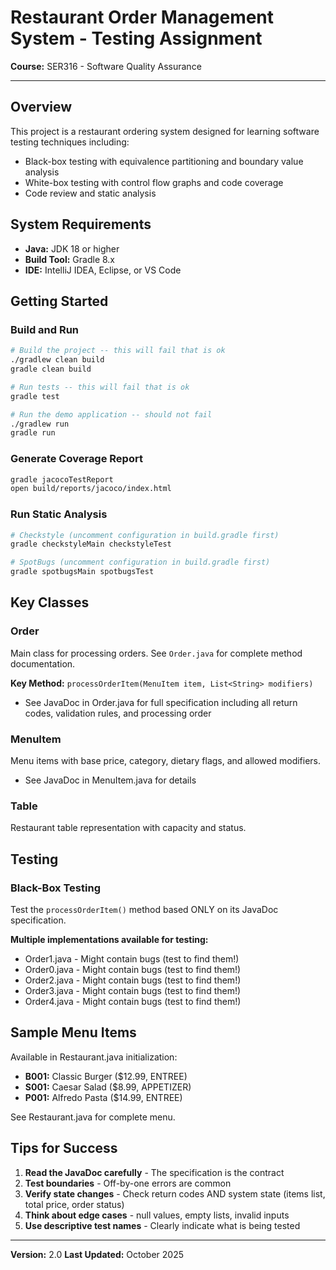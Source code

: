 # Restaurant Order Management System - Testing Assignment

**Course:** SER316 - Software Quality Assurance

---

## Overview

This project is a restaurant ordering system designed for learning software testing techniques including:
- Black-box testing with equivalence partitioning and boundary value analysis
- White-box testing with control flow graphs and code coverage
- Code review and static analysis

## System Requirements

- **Java:** JDK 18 or higher
- **Build Tool:** Gradle 8.x
- **IDE:** IntelliJ IDEA, Eclipse, or VS Code

## Getting Started

### Build and Run

```bash
# Build the project -- this will fail that is ok
./gradlew clean build
gradle clean build

# Run tests -- this will fail that is ok
gradle test

# Run the demo application -- should not fail
./gradlew run
gradle run
```

### Generate Coverage Report

```bash
gradle jacocoTestReport
open build/reports/jacoco/index.html
```

### Run Static Analysis

```bash
# Checkstyle (uncomment configuration in build.gradle first)
gradle checkstyleMain checkstyleTest

# SpotBugs (uncomment configuration in build.gradle first)
gradle spotbugsMain spotbugsTest
```

## Key Classes

### Order
Main class for processing orders. See `Order.java` for complete method documentation.

**Key Method:** `processOrderItem(MenuItem item, List<String> modifiers)`
- See JavaDoc in Order.java for full specification including all return codes, validation rules, and processing order

### MenuItem
Menu items with base price, category, dietary flags, and allowed modifiers.
- See JavaDoc in MenuItem.java for details

### Table
Restaurant table representation with capacity and status.

## Testing

### Black-Box Testing
Test the `processOrderItem()` method based ONLY on its JavaDoc specification.

**Multiple implementations available for testing:**
- Order1.java - Might contain bugs (test to find them!)
- Order0.java - Might contain bugs (test to find them!)
- Order2.java - Might contain bugs (test to find them!)
- Order3.java - Might contain bugs (test to find them!)
- Order4.java - Might contain bugs (test to find them!)

## Sample Menu Items

Available in Restaurant.java initialization:
- **B001:** Classic Burger ($12.99, ENTREE)
- **S001:** Caesar Salad ($8.99, APPETIZER)
- **P001:** Alfredo Pasta ($14.99, ENTREE)

See Restaurant.java for complete menu.

## Tips for Success

1. **Read the JavaDoc carefully** - The specification is the contract
2. **Test boundaries** - Off-by-one errors are common
3. **Verify state changes** - Check return codes AND system state (items list, total price, order status)
4. **Think about edge cases** - null values, empty lists, invalid inputs
5. **Use descriptive test names** - Clearly indicate what is being tested

---

**Version:** 2.0
**Last Updated:** October 2025
